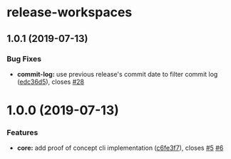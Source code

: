 # release-workspaces

## 1.0.1 (2019-07-13)

### Bug Fixes

- **commit-log:** use previous release's commit date to filter commit log
  ([edc36d5](https://github.com/meatwallace/release-workspaces/commits/edc36d5)),
  closes [#28](https://github.com/meatwallace/release-workspaces/issues/28)

# 1.0.0 (2019-07-13)

### Features

- **core:** add proof of concept cli implementation
  ([c6fe3f7](https://github.com/meatwallace/release-workspaces/commits/c6fe3f7)),
  closes [#5](https://github.com/meatwallace/release-workspaces/issues/5)
  [#6](https://github.com/meatwallace/release-workspaces/issues/6)
